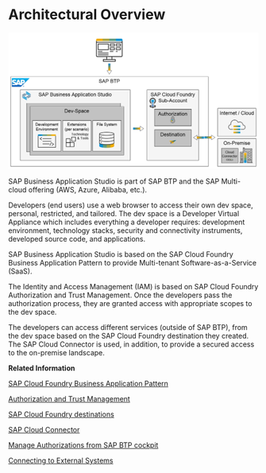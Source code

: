 <!-- loioc93afb5743a04b62afea0fe1def00062 -->

# Architectural Overview

![SAP Business Application Studio Architecture](images/SAP_Business_Application_Studio_architecture_61aa867.png)

SAP Business Application Studio is part of SAP BTP and the SAP Multi-cloud offering \(AWS, Azure, Alibaba, etc.\).

Developers \(end users\) use a web browser to access their own dev space, personal, restricted, and tailored. The dev space is a Developer Virtual Appliance which includes everything a developer requires: development environment, technology stacks, security and connectivity instruments, developed source code, and applications.

SAP Business Application Studio is based on the SAP Cloud Foundry Business Application Pattern to provide Multi-tenant Software-as-a-Service \(SaaS\).

The Identity and Access Management \(IAM\) is based on SAP Cloud Foundry Authorization and Trust Management. Once the developers pass the authorization process, they are granted access with appropriate scopes to the dev space.

The developers can access different services \(outside of SAP BTP\), from the dev space based on the SAP Cloud Foundry destination they created. The SAP Cloud Connector is used, in addition, to provide a secured access to the on-premise landscape.

**Related Information**  


[SAP Cloud Foundry Business Application Pattern](https://help.sap.com/viewer/65de2977205c403bbc107264b8eccf4b/Cloud/en-US/a1de162dffea417eb9cccd7855c607b7.html)

[Authorization and Trust Management](https://help.sap.com/viewer/65de2977205c403bbc107264b8eccf4b/Cloud/en-US/649961f8d4ad463daca33b3a20deba4c.html)

[SAP Cloud Foundry destinations](https://help.sap.com/viewer/cca91383641e40ffbe03bdc78f00f681/Cloud/en-US/84e45e071c7646c88027fffc6a7bb787.html)

[SAP Cloud Connector](https://help.sap.com/viewer/cca91383641e40ffbe03bdc78f00f681/Cloud/en-US/e6c7616abb5710148cfcf3e75d96d596.html)

[Manage Authorizations from SAP BTP cockpit](https://help.sap.com/products/SAP%20Business%20Application%20Studio/9d1db9835307451daa8c930fbd9ab264/01e69c53003c4b0a8a64310a3f08867d.html)

[Connecting to External Systems](Connecting_to_External_Systems_7e49887.md "For applications that do not need to run on Cloud Foundry, establish a connection to an external system by creating one destination for multi-usage.")

